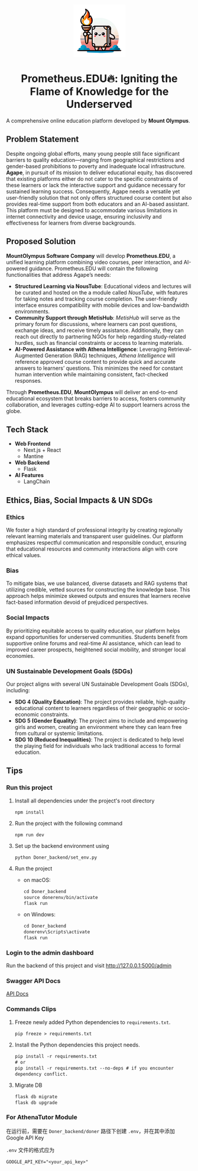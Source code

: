 <div align="center" id="project-logo">
  <img
    src="https://github.com/Group2-MountOlympus-FYP/Prometheus.EDU/blob/main/prometheus-edu-logo.png"
    width="140"
    height="140"
  />
</div>
<h1 align="center">Prometheus.EDU🔥: Igniting the Flame of Knowledge for the Underserved</h1>

A comprehensive online education platform developed by **Mount Olympus**.

## Problem Statement

Despite ongoing global efforts, many young people still face significant barriers to quality education—ranging from geographical restrictions and gender-based prohibitions to poverty and inadequate local infrastructure. **Agape**, in pursuit of its mission to deliver educational equity, has discovered that existing platforms either do not cater to the specific constraints of these learners or lack the interactive support and guidance necessary for sustained learning success.
Consequently, Agape needs a versatile yet user-friendly solution that not only offers structured course content but also provides real-time support from both educators and an AI-based assistant. This platform must be designed to accommodate various limitations in internet connectivity and device usage, ensuring inclusivity and effectiveness for learners from diverse backgrounds.

## Proposed Solution

**MountOlympus Software Company** will develop **Prometheus.EDU**, a unified learning platform combining video courses, peer interaction, and AI-powered guidance. Prometheus.EDU will contain the following functionalities that address Agape’s needs:

- **Structured Learning via NousTube**: Educational videos and lectures will be curated and hosted on the a module called *NousTube*, with features for taking notes and tracking course completion. The user-friendly interface ensures compatibility with mobile devices and low-bandwidth environments.
- **Community Support through MetisHub**: *MetisHub* will serve as the primary forum for discussions, where learners can post questions, exchange ideas, and receive timely assistance. Additionally, they can reach out directly to partnering NGOs for help regarding study-related hurdles, such as financial constraints or access to learning materials.
- **AI-Powered Assistance with Athena Intelligence**: Leveraging Retrieval-Augmented Generation (RAG) techniques, *Athena Intelligence* will reference approved course content to provide quick and accurate answers to learners’ questions. This minimizes the need for constant human intervention while maintaining consistent, fact-checked responses.

Through **Prometheus.EDU**, **MountOlympus** will deliver an end-to-end educational ecosystem that breaks barriers to access, fosters community collaboration, and leverages cutting-edge AI to support learners across the globe.

## Tech Stack

- **Web Frontend**
    - Next.js + React
    - Mantine
- **Web Backend**
    - Flask
- **AI Features**
    - LangChain

## Ethics, Bias, Social Impacts & UN SDGs

### Ethics

We foster a high standard of professional integrity by creating regionally relevant learning materials and transparent user guidelines. Our platform emphasizes respectful communication and responsible conduct, ensuring that educational resources and community interactions align with core ethical values.

### Bias

To mitigate bias, we use balanced, diverse datasets and RAG systems that utilizing credible, vetted sources for constructing the knowledge base. This approach helps minimize skewed outputs and ensures that learners receive fact-based information devoid of prejudiced perspectives.

### Social Impacts

By prioritizing equitable access to quality education, our platform helps expand opportunities for underserved communities. Students benefit from supportive online forums and real-time AI assistance, which can lead to improved career prospects, heightened social mobility, and stronger local economies.

### UN Sustainable Development Goals (SDGs)

Our project aligns with several UN Sustainable Development Goals (SDGs), including:

- **SDG 4 (Quality Education)**: The project provides reliable, high-quality educational content to learners regardless of their geographic or socio-economic constraints.
- **SDG 5 (Gender Equality)**: The project aims to include and empowering girls and women, creating an environment where they can learn free from cultural or systemic limitations.
- **SDG 10 (Reduced Inequalities)**: The project is dedicated to help level the playing field for individuals who lack traditional access to formal education.

## Tips

### Run this project

1. Install all dependencies under the project's root directory

    ```shell
    npm install
    ```

2. Run the project with the following command

   ```shell
   npm run dev
   ```

3. Set up the backend environment using  

   ```shell
   python Doner_backend/set_env.py
   ```

4. Run the project
   - on macOS:

      ```shell
      cd Doner_backend
      source donerenv/bin/activate
      flask run
      ```
   - on Windows:

      ```shell
      cd Doner_backend
      donerenv\Scripts\activate
      flask run
      ```

### Login to the admin dashboard

Run the backend of this project and visit http://127.0.0.1:5000/admin

### Swagger API Docs

[API Docs](http://127.0.0.1:5000/apidocs)

### Commands Clips

1. Freeze newly added Python dependencies to `requirements.txt`.
    ```shell
    pip freeze > requirements.txt
    ```
2. Install the Python dependencies this project needs.
   ```shell
   pip install -r requirements.txt
   # or
   pip install -r requirements.txt --no-deps # if you encounter dependency conflict.
   ```

3. Migrate DB
    ```shell
    flask db migrate
    flask db upgrade
    ```

### For AthenaTutor Module

在运行前，需要在 `Doner_backend/doner` 路径下创建 `.env`，并在其中添加 Google API Key

`.env` 文件的格式应为

```text
GOOGLE_API_KEY="<your_api_key>"
```

